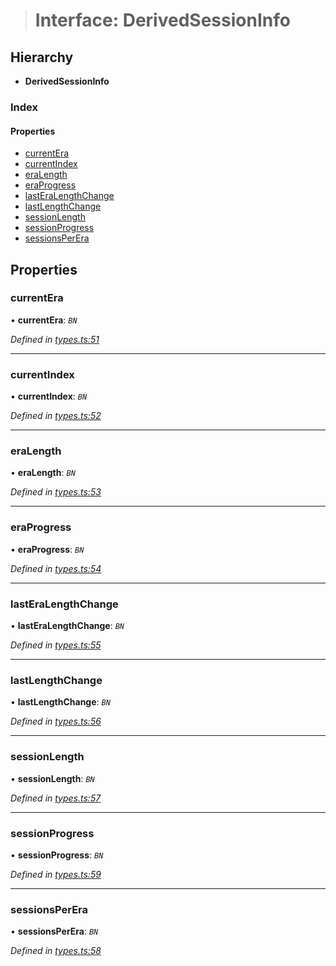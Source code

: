 > # Interface: DerivedSessionInfo

## Hierarchy

* **DerivedSessionInfo**

### Index

#### Properties

* [currentEra](_types_.derivedsessioninfo.md#currentera)
* [currentIndex](_types_.derivedsessioninfo.md#currentindex)
* [eraLength](_types_.derivedsessioninfo.md#eralength)
* [eraProgress](_types_.derivedsessioninfo.md#eraprogress)
* [lastEraLengthChange](_types_.derivedsessioninfo.md#lasteralengthchange)
* [lastLengthChange](_types_.derivedsessioninfo.md#lastlengthchange)
* [sessionLength](_types_.derivedsessioninfo.md#sessionlength)
* [sessionProgress](_types_.derivedsessioninfo.md#sessionprogress)
* [sessionsPerEra](_types_.derivedsessioninfo.md#sessionsperera)

## Properties

###  currentEra

• **currentEra**: *`BN`*

*Defined in [types.ts:51](https://github.com/polkadot-js/api/blob/2eee6cf/packages/api-derive/src/types.ts#L51)*

___

###  currentIndex

• **currentIndex**: *`BN`*

*Defined in [types.ts:52](https://github.com/polkadot-js/api/blob/2eee6cf/packages/api-derive/src/types.ts#L52)*

___

###  eraLength

• **eraLength**: *`BN`*

*Defined in [types.ts:53](https://github.com/polkadot-js/api/blob/2eee6cf/packages/api-derive/src/types.ts#L53)*

___

###  eraProgress

• **eraProgress**: *`BN`*

*Defined in [types.ts:54](https://github.com/polkadot-js/api/blob/2eee6cf/packages/api-derive/src/types.ts#L54)*

___

###  lastEraLengthChange

• **lastEraLengthChange**: *`BN`*

*Defined in [types.ts:55](https://github.com/polkadot-js/api/blob/2eee6cf/packages/api-derive/src/types.ts#L55)*

___

###  lastLengthChange

• **lastLengthChange**: *`BN`*

*Defined in [types.ts:56](https://github.com/polkadot-js/api/blob/2eee6cf/packages/api-derive/src/types.ts#L56)*

___

###  sessionLength

• **sessionLength**: *`BN`*

*Defined in [types.ts:57](https://github.com/polkadot-js/api/blob/2eee6cf/packages/api-derive/src/types.ts#L57)*

___

###  sessionProgress

• **sessionProgress**: *`BN`*

*Defined in [types.ts:59](https://github.com/polkadot-js/api/blob/2eee6cf/packages/api-derive/src/types.ts#L59)*

___

###  sessionsPerEra

• **sessionsPerEra**: *`BN`*

*Defined in [types.ts:58](https://github.com/polkadot-js/api/blob/2eee6cf/packages/api-derive/src/types.ts#L58)*